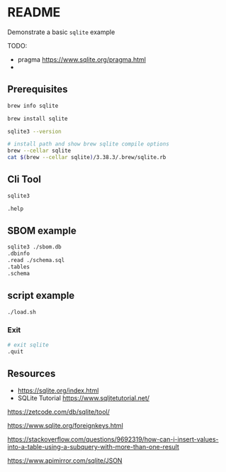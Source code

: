 # README

Demonstrate a basic `sqlite` example

TODO:

* pragma https://www.sqlite.org/pragma.html
* 
## Prerequisites

```sh
brew info sqlite

brew install sqlite

sqlite3 --version

# install path and show brew sqlite compile options
brew --cellar sqlite  
cat $(brew --cellar sqlite)/3.38.3/.brew/sqlite.rb
```

## Cli Tool

```sh
sqlite3

.help
```

## SBOM example

```sh
sqlite3 ./sbom.db
.dbinfo
.read ./schema.sql
.tables
.schema
```

## script example

```sh
./load.sh
```

### Exit

```sh
# exit sqlite
.quit
```

## Resources

* https://sqlite.org/index.html
* SQLite Tutorial https://www.sqlitetutorial.net/




https://zetcode.com/db/sqlite/tool/

https://www.sqlite.org/foreignkeys.html



https://stackoverflow.com/questions/9692319/how-can-i-insert-values-into-a-table-using-a-subquery-with-more-than-one-result

https://www.apimirror.com/sqlite/JSON




